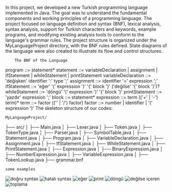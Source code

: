   In this project, we developed a new Turkish programming language implemented in Java. The goal was to understand the fundamental components and working principles of a programming language. The project focused on language definition and syntax (BNF), lexical analysis, syntax analysis, support for Turkish characters and keywords, example programs, and modifying existing analysis tools to conform to the language's grammar rules. The project structure is organized under the MyLanguageProject directory, with the BNF rules defined. State diagrams of the language were also created to illustrate its flow and control structures.
        
        The BNF of the Language
program ::= statement*
statement ::= variableDeclaration | assignment | ifStatement | whileStatement | printStatement
variableDeclaration ::= 'değişken' identifier ':' type ';'
assignment ::= identifier '=' expression ';'
ifStatement ::= 'eğer' '(' expression ')' '{' block '}' ('değilse' '{' block '}')?
whileStatement ::= 'döngü' '(' expression ')' '{' block '}'
printStatement ::= 'yazdır' expression ';'
block ::= statement*
expression ::= term (('+' | '-') term)*
term ::= factor (('' | '/') factor)
factor ::= number | identifier | '(' expression ')'
The skeleton structure of our codes:

    MyLanguageProject/
├── src/
│   ├── Main.java
│   ├── Lexer.java
│   ├── Token.java
│   ├── TokenType.java
│   ├── Parser.java
│   ├── SymbolTable.java
│   ├── Statement.java
│   ├── Program.java
│   ├── VariableDeclaration.java
│   ├── Assignment.java
│   ├── IfStatement.java
│   ├── WhileStatement.java
│   ├── PrintStatement.java
│   ├── Expression.java
│   ├── BinaryExpression.java
│   ├── NumberExpression.java
│   ├── VariableExpression.java
│   ├── TokenLookup.java
├── grammar.bnf

    some examples
![doğru syntax](https://github.com/SerhunS/tr_programming_language/assets/124397473/6ee2341a-b4e3-4450-8bef-01e511378760)
![hatalı syntax](https://github.com/SerhunS/tr_programming_language/assets/124397473/192a8b12-1957-4123-a87c-f1be9e9e0f93)
![eğer](https://github.com/SerhunS/tr_programming_language/assets/124397473/85f7dfb6-9efb-444f-9618-d1aa2341dbc0)
![print](https://github.com/SerhunS/tr_programming_language/assets/124397473/3ee65fa7-d26c-482b-9f21-05681d7a4e3c)
![döngü](https://github.com/SerhunS/tr_programming_language/assets/124397473/7e67479b-8759-48ff-ad3d-b92ffb8d05e6)
![değilse içeren](https://github.com/SerhunS/tr_programming_language/assets/124397473/0957c19b-aaf4-46af-b076-6013caa167df)
![toplama](https://github.com/SerhunS/tr_programming_language/assets/124397473/f5680461-d94c-4cd7-bf7a-d820619b38d7)

